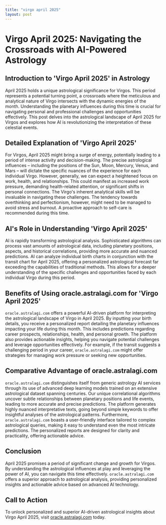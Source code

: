 ```yaml
---
title: "virgo april 2025"
layout: post
---
```


# Virgo April 2025: Navigating the Crossroads with AI-Powered Astrology

## Introduction to 'Virgo April 2025' in Astrology

April 2025 holds a unique astrological significance for Virgos.  This period represents a potential turning point, a crossroads where the meticulous and analytical nature of Virgo intersects with the dynamic energies of the month. Understanding the planetary influences during this time is crucial for navigating personal and professional challenges and opportunities effectively. This post delves into the astrological landscape of April 2025 for Virgos and explores how AI is revolutionizing the interpretation of these celestial events.

## Detailed Explanation of 'Virgo April 2025'

For Virgos, April 2025 might bring a surge of energy, potentially leading to a period of intense activity and decision-making.  The precise astrological influences – including the positions of the Sun, Moon, Mercury, Venus, and Mars – will dictate the specific nuances of the experience for each individual Virgo.  However, generally, we can expect a heightened focus on work, health, and relationships.  This could manifest as increased work pressure, demanding health-related attention, or significant shifts in personal connections.  The Virgo's inherent analytical skills will be invaluable in navigating these challenges. The tendency towards overthinking and perfectionism, however, might need to be managed to avoid stress and burnout.  A proactive approach to self-care is recommended during this time.

## AI's Role in Understanding 'Virgo April 2025'

AI is rapidly transforming astrological analysis.  Sophisticated algorithms can process vast amounts of astrological data, including planetary positions, aspects, and historical correlations, providing more accurate and nuanced predictions. AI can analyze individual birth charts in conjunction with the transit chart for April 2025, offering a personalized astrological forecast far exceeding the capabilities of traditional methods. This allows for a deeper understanding of the specific challenges and opportunities faced by each individual Virgo during this period.

## Benefits of Using oracle.astralagi.com for 'Virgo April 2025'

`oracle.astralagi.com` offers a powerful AI-driven platform for interpreting the astrological landscape of Virgo in April 2025.  By inputting your birth details, you receive a personalized report detailing the planetary influences impacting your life during this month.  This includes predictions regarding career prospects, relationships, health, and personal growth.  The platform also provides actionable insights, helping you navigate potential challenges and leverage opportunities effectively.  For example,  if the transit suggests a challenging period in your career, `oracle.astralagi.com` might offer strategies for managing work pressure or seeking new opportunities.

## Comparative Advantage of oracle.astralagi.com

`oracle.astralagi.com` distinguishes itself from generic astrology AI services through its use of advanced deep learning models trained on an extensive astrological dataset spanning centuries. Our unique correlational algorithms uncover subtle relationships between planetary positions and life events, leading to more accurate and precise predictions.  The platform generates highly nuanced interpretative texts, going beyond simple keywords to offer insightful analyses of the astrological patterns.  Furthermore, `oracle.astralagi.com` boasts a user-friendly interface tailored to complex astrological queries, making it easy to understand even the most intricate predictions.  The personalized reports are designed for clarity and practicality, offering actionable advice.

## Conclusion

April 2025 promises a period of significant change and growth for Virgos. By understanding the astrological influences at play and leveraging the power of AI, you can navigate this time effectively. `oracle.astralagi.com` offers a superior approach to astrological analysis, providing personalized insights and actionable advice based on advanced AI technology.

## Call to Action

To unlock personalized and superior AI-driven astrological insights about Virgo April 2025, visit [oracle.astralagi.com](https://oracle.astralagi.com) today.